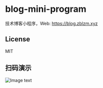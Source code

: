 # blog-mini-program

技术博客小程序，Web: https://blog.zblzm.xyz

## License

MIT

## 扫码演示

![Image text](https://cloud-image.blog.zblzm.xyz/cover/2019/06/06/9kt5I3eAPcIxpLZcvqOaghtzZnaZjVEhfgic4qJ1.jpg)